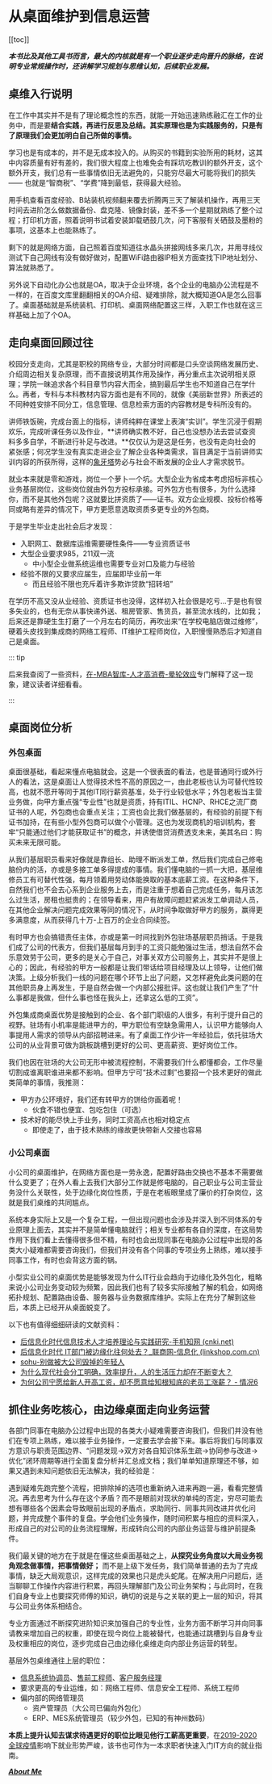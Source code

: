 # 从桌面维护到信息运营

[[toc]]

***本书比及其他工具书而言，最大的内核就是有一个职业逐步走向晋升的脉络，在说明专业常规操作时，还讲解学习规划与思维认知，后续职业发展。***

## 桌维入行说明

在工作中其实并不是有了理论概念性的东西，就能一开始迅速熟练融汇在工作的业务中，而是要**结合实践，再进行反思及总结。其实原理也是为实践服务的，只是有了原理我们会更加明白自己所做的事情。**

学习也是有成本的，并不是无成本投入的。从购买的书籍到实验所用的耗材，这其中内容质量有好有差的，我们很大程度上也难免会有踩坑吃教训的额外开支，这个额外开支，我们总有一些事情依旧无法避免的，只能穷尽最大可能将我们的损失 —— 也就是“智商税”、“学费”降到最低，获得最大经验。

用手机查看百度经验、B站装机视频翻来覆去折腾两三天了解装机操作，再用三天时间去进阶怎么做数据备份、盘克隆、镜像封装，差不多一个星期就熟练了整个过程；打印机方面，照着说明书试着安装卸载硒鼓几次，问下客服有关硒鼓及墨粉的事项，这基本上也能熟练了。

剩下的就是网络方面，自己照着百度知道往水晶头拼接网线多来几次，并用寻线仪测试下自己网线有没有做好做对，配置WiFi路由器IP相关方面查找下IP地址划分、算法就熟悉了。

另外说下自动化办公也就是OA，取决于企业环境，各个企业的电脑办公流程是不一样的，在百度文库里翻翻相关的OA介绍、疑难排除，就大概知道OA是怎么回事了。桌面基础就是系统装机、打印机、桌面网络配置这三样，入职工作也就在这三样基础上加了个OA。

## 走向桌面回顾过往

校园分支走向，尤其是职校的网络专业，大部分时间都是口头空谈网络发展历史、介绍周边相关复杂原理，而不直接说明其作用及操作，再分重点主次说明相关原理；学院一昧追求各个科目章节内容大而全，搞到最后学生也不知道自己在学什么。再者，专科与本科教材内容方面也是有不同的，就像《美丽新世界》所表述的不同种姓安排不同分工，信息管理、信息检索方面的内容教材是专科所没有的。

讲师铁饭碗，完成台面上的指标，讲师纯粹在课堂上表演“实训”。学生沉浸于假期欢乐，完成听课任务以及作业，**讲师确实教不好，自己也没想办法去尝试查资料多多自学，不断进行补足与改进。**仅仅认为是这是任务，也没有走向社会的紧张感；何况学生没有真实走进企业了解企业各种类需求，盲目满足于当前讲师实训内容的所获所得，这样的[象牙塔](https://baijiahao.baidu.com/s?id=1638451785960471761&wfr=spider&for=pc)势必与社会不断发展的企业人才需求脱节。

就业本来就是零和游戏，岗位一个萝卜一个坑。大型企业为省成本考虑招标非核心业务基层岗位，这些岗位就由外包方投标承接。可外包方也有很多，为什么选择你，而不是其他外包呢？这就要比拼资质了——证书。双方企业规模、投标价格等同或略有差异的情况下，甲方更愿意选取资质多更专业的外包商。

于是学生毕业走出社会后才发现：

* 入职网工、数据库运维需要硬性条件——专业资质证书
* 大型企业要求985，211双一流
  * 中小型企业做系统运维也需要专业对口及能力与经验
* 经验不限的又要求应届生，应届即毕业前一年
  * 而且经验不限也充斥着许多欺诈贷款“招转培”

在学历不高又没从业经验、资质证书也没得，这样初入社会很是吃亏...于是也有很多失业的，也有无奈从事快递外送、租房管家、售货员，甚至流水线的，比如我；后来还是靠硬生生打磨了一个月左右的简历，再吹出来“在学校电脑店做过维修”，硬着头皮找到集成商的网络工程师、IT维护工程师岗位，入职慢慢熟悉后才知道自己是桌面。

::: tip

后来我查阅了一些资料，[在-MBA智库-人才高消费-晕轮效应](https://wiki.mbalib.com/wiki/%E4%BA%BA%E6%89%8D%E9%AB%98%E6%B6%88%E8%B4%B9?spm=0.0.0.0.Vz91te)专门解释了这一现象，建议读者详细看看。

:::

## 桌面岗位分析

### 外包桌面

桌面很基础，看起来懂点电脑就会。这是一个很表面的看法，也是普通同行或外行人的看法，这是桌面让人觉得技术性不高的原因之一，由此老板也认为可替代性较高，也就不愿开等同于其他IT同行薪资基准，处于行业较低水平；外包老板当主营业务做，向甲方重点强“专业性”也就是资质，持有ITIL、HCNP、RHCE之流厂商证书的人呢，外包商也会重点关注；工资也会比我们做基层的，有经验的前提下有证书加持，在有些小型外包商可以做个小管理。这也为发现商机的培训机构，套牢“只能通过他们才能获取证书”的概念，并诱使借贷消费透支未来，美其名曰：购买未来无限可能。

从我们基层职员看来好像就是靠组长、助理不断派发工单，然后我们完成自己修电脑份内的活，亦或是多接工单多得提成的事情。我们懂电脑的一抓一大把，基层维修员工有可替代性强，每月领着用劳动体能换取的基本底薪工资。在这种条件下，自然我们也不会去心系到企业服务上去，而是注重于想着自己完成任务，每月该怎么过生活，房租也挺贵的；在领导看来，用户有故障问题赶紧派发工单调动人员，在其他企业解决问题完成效果等同的情况下，从时间争取做好甲方的服务，赢得更多满意度，从而获得几十万-上百万的企业合同续签。

有时甲方也会搞错责任主体，亦或是第一时间找到外包驻场基层职员捎话。于是我们成了公司的代表方，但我们基层每月到手的工资只能勉强过生活，想法自然不会乐意效劳于公司，更多的是关心于自己，对事关双方公司服务上，其实并不是很上心的；因此，有经验的甲方一般都是让我们带话给项目经理及以上领导，让他们做决策。上级分析我们一线的问题在哪个环节上出了问题，又怎样避免此类问题的在其他职员身上再发生，于是自然会做一个内部公报批评。这也就让我们产生了“什么事都是我做，但什么事也怪在我头上，还拿这么低的工资”。

外包集成商桌面优势是接触到的企业、各个部门职级的人很多，有利于提升自己的视野。驻场有小机率是能进甲方的，甲方职位有空缺急需用人，认识甲方能够向人事提用人需求的领导从内部招聘进来。有了桌面工作少许一年经验后，依托驻场大公司的从业背景可做为跳板跳槽到更好的公司、更高薪资、更好岗位工作。

我们也因在驻场的大公司无形中被流程控制，不需要我们什么都懂都会，工作尽量切割成谁离职谁进来都不影响。但甲方宁可“技术过剩”也要招一个技术更好的做此类简单的事情，我推测：

* 甲方办公环境好，我们还有转甲方的饼给你画着呢！
  * 伙食不错也便宜、包吃包住（可选）
* 技术好的能尽快上手业务，同时工资高点也相对稳定点
  * 即使走了，由于技术熟练的缘故更快带新人交接也容易

### 小公司桌面

小公司的桌面维护，在网络方面也是一劳永逸，配置好路由交换也不基本不需要做什么变更了；在外人看上去我们大部分工作就是修电脑的，自己职业与公司主营业务没什么关联性，处于边缘化岗位性质，于是在老板眼里成了廉价的打杂岗位，这就是我们桌维的共同尴点。

系统本身实际上又是一个复杂工程，一但出现问题也会涉及并深入到不同体系的专业原理上面去，其实并不是简单懂电脑就行；相关专业都有各自的深度，在这局势作用下我们看上去懂得很多但不精，有时也会出现同事在电脑办公过程中出现的各类大小疑难都需要咨询我们，但我们并没有各个同事的专项业务上熟练，难以接手同事工作，有时也会背这方面的锅。

小型实业公司的桌面优势是能够发现为什么IT行业会趋向于边缘化及外包化，粗略来说小公司业务变动较为频繁，因此我们也有了较多实际接触了解的机会，如网络拓扑规划、配置路由设备、服务器与业务数据库维护。实际上在充分了解到这些后，本质上已经开从桌面蜕变了。

以下也有值得细细研读的文献资料：

* [后信息化时代信息技术人才培养理论与实践研究-手机知网 (cnki.net)](https://wap.cnki.net/touch/web/Dissertation/Article/10284-1014165741.nh.html)
* [后信息化时代 IT部门被边缘化往何处去？_联商网-信息化 (linkshop.com.cn)](http://www.linkshop.com.cn/web/archives/2007/69459.shtml)
* [sohu-别做被大公司毁掉的年轻人 ](https://www.sohu.com/a/360079738_201394)
* [为什么现代社会分工明确，效率提升，人的生活压力却在不断变大？ ](https://www.zhihu.com/question/29714808/answer/46069835)
* [为何公司宁愿给新人开高工资，却不愿意给知根知底的老员工涨薪？ - 情况6](https://www.zhihu.com/question/62260755/answer/316947138)

## 抓住业务吃核心，由边缘桌面走向业务运营

各部门同事在电脑办公过程中出现的各类大小疑难需要咨询我们，但我们并没有他们在专项上熟练，难以接手业务操作，一定要去学会接下来。事后将我们与同事双方意识与职责范围边界、“问题发现->双方对各自知识体系生疏->协同参与改进->优化”闭环周期等进行全面复盘分析并汇总成文档；我们单单知道原理还不够，如果又遇到未知问题依旧无法解决，我的经验是：

遇到疑难先跑完整个流程，把排除掉的选项也重新纳入进来再跑一遍，看看完整情况。再去思考为什么存在这个矛盾？而不是眼前对现状的单纯的否定，穷尽可能去想有哪些各个因素会导致眼前出现的矛盾点，求助同行、同事共同改进并优化问题，并完成整个事件的复盘。学会他们业务操作，随时间积累与相应的资料深入，形成自己的对公司的业务流程理解，形成转向公司的内部业务运营与维护前提条件。

我们最关键的地方在于就是在懂这些桌面基础之上，**从探究业务角度以大局业务视角观念做事情，把事情做好；** 而不是上级下发任务，我们简单普通的去为了完成事情，缺乏大局观意识，这样完成的效果也只是虎头蛇尾。在解决用户问题后，适当聊聊工作操作内容进行积累，再回头理解部门及公司业务架构；与此同时，在我们自身专业上也要探究师傅的知识，确切的说是与之关联的更上一层的知识，将其与公司业务体系相结合。

专业方面通过不断探究进阶知识来加强自己的专业性，业务方面不断学习并向同事请教来增加自己的权重，即使在现今岗位上能被替代，也能通过跳槽到与自身专业及权重相应的岗位，逐步完成自己由边缘化桌维走向内部业务运营的转型。

基层外包桌维通往上层的职位：

* [信息系统协调员](https://zhidao.baidu.com/question/1795030400048058347.html)、[售前工程师](https://baike.baidu.com/item/%E5%94%AE%E5%89%8D%E5%B7%A5%E7%A8%8B%E5%B8%88)、[客户服务经理](https://baike.baidu.com/item/%E5%AE%A2%E6%88%B7%E6%9C%8D%E5%8A%A1%E7%BB%8F%E7%90%86)
* 要求更高的专业运维，如：网络工程师、信息安全工程师、系统工程师
* 偏内部的网络管理员
	* 资产管理员（大公司已偏向外包化）
	* ERP、MES系统管理员（较少外包，已知的有神州数码）

**本质上提升认知去谋求待遇更好的职位比眼见他行工薪高更重要**，在[2019-2020全球疫情](https://zh.wikipedia.org/zh-hans/2019冠状病毒病疫情)影响下就业形势严峻，该书也可作为一本求职者快速入门IT方向的就业指南。

***[About Me](https://hoochanlon.github.io/about.me)***